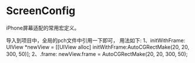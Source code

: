 # ScreenConfig
iPhone屏幕适配的常用宏定义。

导入到项目中，全局的pch文件中引用一下即可，
用法如下: 
1、initWithFrame:
    UIView *newView = [[UIView alloc] initWithFrame:AutoCGRectMake(20, 20, 300, 50)];
2、.frame:
    newView.frame = AutoCGRectMake(20, 20, 300, 50);
